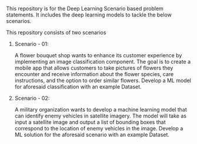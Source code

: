 
This repository is for the Deep Learning Scenario based problem statements.
It includes the deep learning models to tackle the below scenarios.


This repository consists of two scenarios

1. Scenario - 01:

   A flower bouquet shop wants to enhance its customer experience by implementing an
  image classification component. The goal is to create a mobile app that allows customers to
  take pictures of flowers they encounter and receive information about the flower species,
  care instructions, and the option to order similar flowers. Develop a ML model for aforesaid
  classification with an example Dataset.

2. Scenario - 02:

   A military organization wants to develop a machine learning model that can identify enemy
   vehicles in satellite imagery. The model will take as input a satellite image and output a list
   of bounding boxes that correspond to the location of enemy vehicles in the image. Develop
   a ML solution for the aforesaid scenario with an example Dataset.
   

